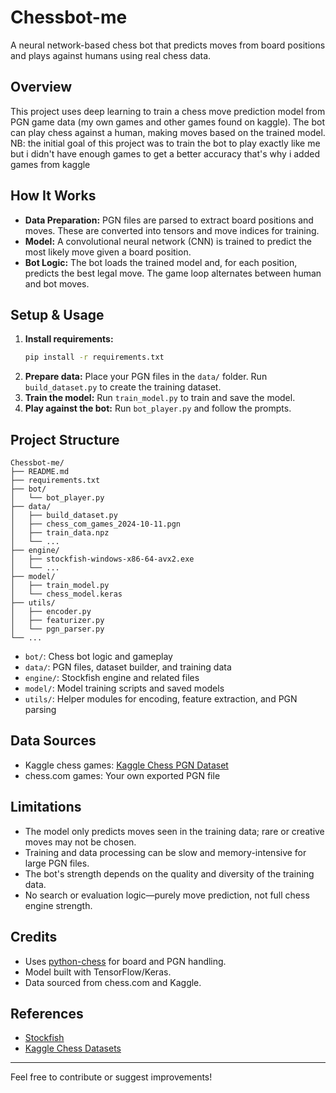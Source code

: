 # Chessbot-me

A neural network-based chess bot that predicts moves from board positions and plays against humans using real chess data.

## Overview
This project uses deep learning to train a chess move prediction model from PGN game data (my own games and other games found on kaggle). The bot can play chess against a human, making moves based on the trained model.
NB: the initial goal of this project was to train the bot to play exactly like me but i didn't have enough games to get a better accuracy that's why i added games from kaggle 

## How It Works
- **Data Preparation:** PGN files are parsed to extract board positions and moves. These are converted into tensors and move indices for training.
- **Model:** A convolutional neural network (CNN) is trained to predict the most likely move given a board position.
- **Bot Logic:** The bot loads the trained model and, for each position, predicts the best legal move. The game loop alternates between human and bot moves.

## Setup & Usage
1. **Install requirements:**
   ```bash
   pip install -r requirements.txt
   ```
2. **Prepare data:** Place your PGN files in the `data/` folder. Run `build_dataset.py` to create the training dataset.
3. **Train the model:** Run `train_model.py` to train and save the model.
4. **Play against the bot:** Run `bot_player.py` and follow the prompts.

## Project Structure

```
Chessbot-me/
├── README.md
├── requirements.txt
├── bot/
│   └── bot_player.py
├── data/
│   ├── build_dataset.py
│   ├── chess_com_games_2024-10-11.pgn
│   ├── train_data.npz
│   └── ...
├── engine/
│   ├── stockfish-windows-x86-64-avx2.exe
│   └── ...
├── model/
│   ├── train_model.py
│   └── chess_model.keras
├── utils/
│   ├── encoder.py
│   ├── featurizer.py
│   └── pgn_parser.py
└── ...
```

- `bot/`: Chess bot logic and gameplay
- `data/`: PGN files, dataset builder, and training data
- `engine/`: Stockfish engine and related files
- `model/`: Model training scripts and saved models
- `utils/`: Helper modules for encoding, feature extraction, and PGN parsing

## Data Sources
- Kaggle chess games: [Kaggle Chess PGN Dataset](https://www.kaggle.com/datasets/ironicninja/raw-chess-games-pgn)
- chess.com games: Your own exported PGN file



## Limitations
- The model only predicts moves seen in the training data; rare or creative moves may not be chosen.
- Training and data processing can be slow and memory-intensive for large PGN files.
- The bot's strength depends on the quality and diversity of the training data.
- No search or evaluation logic—purely move prediction, not full chess engine strength.

## Credits
- Uses [python-chess](https://python-chess.readthedocs.io/) for board and PGN handling.
- Model built with TensorFlow/Keras.
- Data sourced from chess.com and Kaggle.

## References
- [Stockfish](https://stockfishchess.org/)
- [Kaggle Chess Datasets](https://www.kaggle.com/datasets)

---
Feel free to contribute or suggest improvements!
